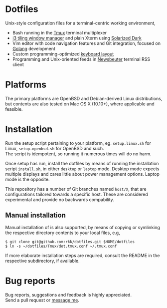# Dotfiles

Unix-style configuration files for a terminal-centric working
environment,

  - Bash running in the [Tmux](https://github.com/tmux/tmux/wiki) terminal multiplexer
  - [i3 tiling window manager](https://i3wm.org/) and plain Xterm using [Solarized Dark](http://ethanschoonover.com/solarized)
  - Vim editor with code navigation features and Git integration, focused on [Golang](https://golang.org/) development
  - Custom programming-optimized [keyboard layout](https://github.com/rkk/Dvorarkk)
  - Programming and Unix-oriented feeds in [Newsbeuter](https://newsbeuter.org/) terminal RSS client

# Platforms
The primary platforms are OpenBSD and Debian-derived Linux distributions,
but contents are also tested on Mac OS X (10.10+), where applicable and feasible.

# Installation
Run the setup script pertaining to your platform, eg. `setup.linux.sh`
for Linux, `setup.openbsd.sh` for OpenBSD and such.  
The script is idempotent, so running it numerous times will do no harm.

Once setup has run, install the dotfiles by means of running the installation
script `install.sh`, in either `desktop` or `laptop` mode. Desktop mode expects
multiple displays and cares little about power management options. Laptop
mode is the opposite.

This repository has a number of Git branches named `host/X`, that are
configurations tailored towards a specific host. These are considered
experimental and provide no backwards compability.

## Manual installation
Manual installation of is also supported, by means of copying or symlinking
the respective directory contents to your local files, e.g,

    $ git clone git@github.com:rkk/dotfiles.git $HOME/dotfiles
    $ ln -s ~/dotfiles/Tmux/dot.tmux.conf ~/.tmux.conf

If more elaborate installation steps are required, consult the README
in the respective subdirectory, if available.


# Bug reports
Bug reports, suggestions and feedback is highly appreciated.  
Send a pull request or [message me](https://github.com/rkk).
